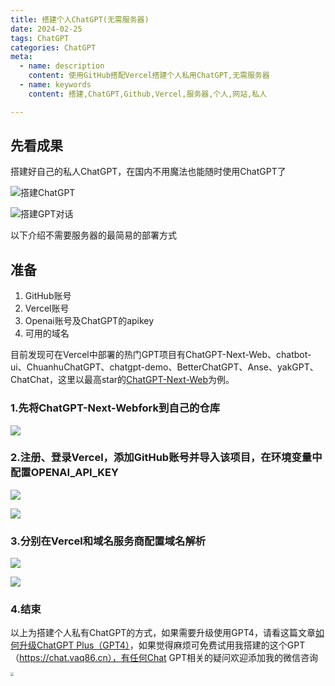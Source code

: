 ```yaml
---
title: 搭建个人ChatGPT(无需服务器)
date: 2024-02-25
tags: ChatGPT
categories: ChatGPT
meta:
  - name: description
    content: 使用GitHub搭配Vercel搭建个人私用ChatGPT,无需服务器
  - name: keywords
    content: 搭建,ChatGPT,Github,Vercel,服务器,个人,网站,私人

---
```


## 先看成果
搭建好自己的私人ChatGPT，在国内不用魔法也能随时使用ChatGPT了

![搭建ChatGPT](https://files.mdnice.com/user/57040/92df15a7-2d8b-4ef2-8a6b-8e3e05651042.png)

![搭建GPT对话](https://files.mdnice.com/user/57040/d81adc1f-17a8-4f66-8a13-b7a4fff0e9fb.png)

以下介绍不需要服务器的最简易的部署方式

## 准备
1. GitHub账号
2. Vercel账号
3. Openai账号及ChatGPT的apikey
4. 可用的域名

目前发现可在Vercel中部署的热门GPT项目有ChatGPT-Next-Web、chatbot-ui、ChuanhuChatGPT、chatgpt-demo、BetterChatGPT、Anse、yakGPT、ChatChat，这里以最高star的[ChatGPT-Next-Web](https://github.com/ChatGPTNextWeb/ChatGPT-Next-Web)为例。

### 1.先将ChatGPT-Next-Webfork到自己的仓库

![](https://images.weserv.nl/?url=https://files.mdnice.com/user/57040/66cfbd7a-f8a3-41c8-a4dc-eac1a1a2f0a9.png)

### 2.注册、登录Vercel，添加GitHub账号并导入该项目，在环境变量中配置OPENAI_API_KEY

![](https://images.weserv.nl/?url=https://files.mdnice.com/user/57040/b187ca02-9963-44fe-b80f-76ba92759a3a.png)

![](https://images.weserv.nl/?url=https://files.mdnice.com/user/57040/9d62fb4b-6a54-452c-adc5-eb11f1040aa5.png)
### 3.分别在Vercel和域名服务商配置域名解析

![](https://images.weserv.nl/?url=https://files.mdnice.com/user/57040/26193f3a-1fcd-4024-8483-f45fb0dfea52.png)

![](https://images.weserv.nl/?url=https://files.mdnice.com/user/57040/788a27b8-fe45-4a12-a731-38e52c85253b.png)

### 4.结束
以上为搭建个人私有ChatGPT的方式，如果需要升级使用GPT4，请看这篇文章[如何升级ChatGPT Plus（GPT4）](https://vaq86.cn/blogs/chatgpt/upgrade-chatgptplus.html)，如果觉得麻烦可免费试用我搭建的这个GPT（https://chat.vaq86.cn），有任何Chat GPT相关的疑问欢迎添加我的微信咨询  

<img src="https://images.weserv.nl/?url=https://files.mdnice.com/user/57040/32e7ce8a-3d3c-4926-bcd1-7451cbf51aa5.png" style="zoom:33%;" />